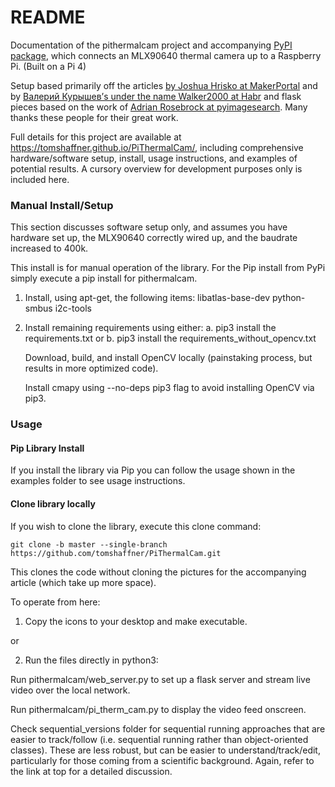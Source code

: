 # README #

Documentation of the pithermalcam project and accompanying [PyPI package](https://pypi.org/project/pithermalcam/), which connects an MLX90640 thermal camera up to a Raspberry Pi. (Built on a Pi 4)

Setup based primarily off the articles [by Joshua Hrisko at MakerPortal](https://makersportal.com/blog/2020/6/8/high-resolution-thermal-camera-with-raspberry-pi-and-mlx90640) and by [Валерий Курышев’s under the name Walker2000 at Habr](https://habr.com/en/post/441050/) and flask pieces based on the work of [Adrian Rosebrock at pyimagesearch](https://www.pyimagesearch.com/2019/09/02/opencv-stream-video-to-web-browser-html-page/). Many thanks these people for their great work.

Full details for this project are available at https://tomshaffner.github.io/PiThermalCam/, including comprehensive hardware/software setup, install, usage instructions, and examples of potential results. A cursory overview for development purposes only is included here.

### Manual Install/Setup ###

This section discusses software setup only, and assumes you have hardware set up, the MLX90640 correctly wired up, and the baudrate increased to 400k.

This install is for manual operation of the library. For the Pip install from PyPi simply execute a pip install for pithermalcam.

1. Install, using apt-get, the following items:
libatlas-base-dev
python-smbus
i2c-tools

2. Install remaining requirements using either:
a. 
    pip3 install the requirements.txt
or
b. 
    pip3 install the requirements_without_opencv.txt

    Download, build, and install OpenCV locally (painstaking process, but results in more optimized code).

    Install cmapy using --no-deps pip3 flag to avoid installing OpenCV via pip3.


### Usage ###

#### Pip Library Install ####

If you install the library via Pip you can follow the usage shown in the examples folder to see usage instructions.

#### Clone library locally ####
If you wish to clone the library, execute this clone command:

`git clone -b master --single-branch https://github.com/tomshaffner/PiThermalCam.git`

This clones the code without cloning the pictures for the accompanying article (which take up more space).

To operate from here:

1. Copy the icons to your desktop and make executable.

or

2. Run the files directly in python3:

Run pithermalcam/web_server.py to set up a flask server and stream live video over the local network.

Run pithermalcam/pi_therm_cam.py to display the video feed onscreen.

Check sequential_versions folder for sequential running approaches that are easier to track/follow (i.e. sequential running rather than object-oriented classes). These are less robust, but can be easier to understand/track/edit, particularly for those coming from a scientific background. Again, refer to the link at top for a detailed discussion.

